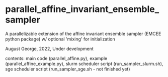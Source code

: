 # parallel_affine_invariant_ensemble_sampler
A parallelizable extension of the affine invariant ensemble sampler (EMCEE python package) w/ optional 'mixing' for initialization 

August George, 2022, Under development

contents: main code (parallel_affine.py), example (parallel_affine_example.py), slurm scheduler script (run_sampler_slurm.sh), sge scheduler script (run_sampler_sge.sh - not finished yet)
